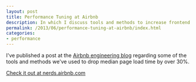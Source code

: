 ```yaml
---
layout: post
title: Performance Tuning at Airbnb
description: In which I discuss tools and methods to increase frontend response time.
permalink: /2013/06/performance-tuning-at-airbnb/index.html
categories:
- performance
---
```


I've published a post at the [Airbnb engineering blog](http://nerds.airbnb.com/)
regarding some of the tools and methods we've used to drop median page load
time by over 30%.

[Check it out at nerds.airbnb.com](http://nerds.airbnb.com/performance-tuning/)

